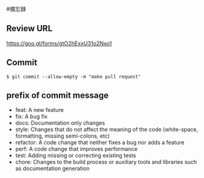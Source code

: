 #備忘録
## Review URL
https://goo.gl/forms/gtO2hExxU31o2Nxo1

## Commit
`$ git commit --allow-empty -m "make pull request"`

## prefix of commit message
- feat: A new feature
- fix: A bug fix
- docs: Documentation only changes
- style: Changes that do not affect the meaning of the code (white-space, formatting, missing semi-colons, etc)
- refactor: A code change that neither fixes a bug nor adds a feature
- perf: A code change that improves performance
- test: Adding missing or correcting existing tests
- chore: Changes to the build process or auxiliary tools and libraries such as documentation generation
